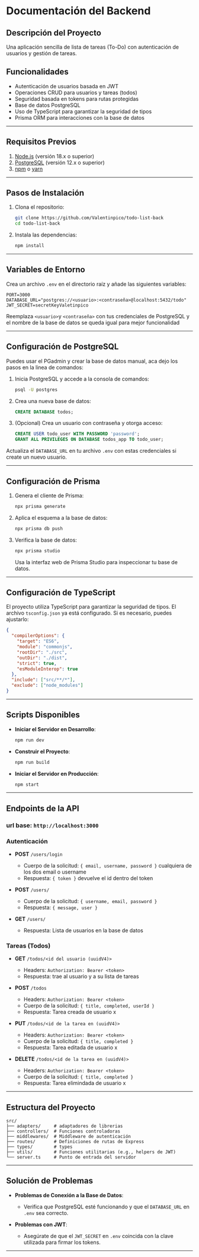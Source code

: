 # Documentación del Backend

## Descripción del Proyecto

Una aplicación sencilla de lista de tareas (To-Do) con autenticación de usuarios y gestión de tareas.

## Funcionalidades

- Autenticación de usuarios basada en JWT
- Operaciones CRUD para usuarios y tareas (todos)
- Seguridad basada en tokens para rutas protegidas
- Base de datos PostgreSQL
- Uso de TypeScript para garantizar la seguridad de tipos
- Prisma ORM para interacciones con la base de datos

---

## Requisitos Previos

1. [Node.js](https://nodejs.org/) (versión 18.x o superior)
2. [PostgreSQL](https://www.postgresql.org/) (versión 12.x o superior)
3. [npm](https://www.npmjs.com/) o [yarn](https://yarnpkg.com/)

---

## Pasos de Instalación

1. Clona el repositorio:

   ```bash
   git clone https://github.com/Valentinpico/todo-list-back
   cd todo-list-back
   ```

2. Instala las dependencias:

   ```bash
   npm install
   ```

---

## Variables de Entorno

Crea un archivo `.env` en el directorio raíz y añade las siguientes variables:

```env
PORT=3000
DATABASE_URL="postgres://<usuario>:<contraseña>@localhost:5432/todo"
JWT_SECRET=secretKeyValetinpico
```

Reemplaza `<usuario>`y `<contraseña>` con tus credenciales de PostgreSQL y el nombre de la base de datos se queda igual para mejor funcionalidad

---

## Configuración de PostgreSQL

Puedes usar el PGadmin y crear la base de datos manual, aca dejo los pasos en la linea de comandos:

1. Inicia PostgreSQL y accede a la consola de comandos:

   ```bash
   psql -U postgres
   ```

2. Crea una nueva base de datos:

   ```sql
   CREATE DATABASE todos;
   ```

3. (Opcional) Crea un usuario con contraseña y otorga acceso:

   ```sql
   CREATE USER todo_user WITH PASSWORD 'password';
   GRANT ALL PRIVILEGES ON DATABASE todos_app TO todo_user;
   ```

Actualiza el `DATABASE_URL` en tu archivo `.env` con estas credenciales si create un nuevo usuario.

---

## Configuración de Prisma

1. Genera el cliente de Prisma:

   ```bash
   npx prisma generate
   ```

2. Aplica el esquema a la base de datos:

   ```bash
   npx prisma db push
   ```

3. Verifica la base de datos:

   ```bash
   npx prisma studio
   ```

   Usa la interfaz web de Prisma Studio para inspeccionar tu base de datos.

---

## Configuración de TypeScript

El proyecto utiliza TypeScript para garantizar la seguridad de tipos. El archivo `tsconfig.json` ya está configurado. Si es necesario, puedes ajustarlo:

```json
{
  "compilerOptions": {
    "target": "ES6",
    "module": "commonjs",
    "rootDir": "./src",
    "outDir": "./dist",
    "strict": true,
    "esModuleInterop": true
  },
  "include": ["src/**/*"],
  "exclude": ["node_modules"]
}
```

---

## Scripts Disponibles

- **Iniciar el Servidor en Desarrollo**:

  ```bash
  npm run dev
  ```

- **Construir el Proyecto**:

  ```bash
  npm run build
  ```

- **Iniciar el Servidor en Producción**:

  ```bash
  npm start
  ```

---

## Endpoints de la API

### url base: `http://localhost:3000`

### Autenticación

- **POST** `/users/login`

  - Cuerpo de la solicitud: `{ email, username, password }` cualquiera de los dos email o username
  - Respuesta: `{ token }` devuelve el id dentro del token

- **POST** `/users/`

  - Cuerpo de la solicitud: `{ username, email, password }`
  - Respuesta: `{ message, user }`

- **GET** `/users/`
  - Respuesta: Lista de usuarios en la base de datos

### Tareas (Todos)

- **GET** `/todos/<id del usuario (uuidV4)>`

  - Headers: `Authorization: Bearer <token>`
  - Respuesta: trae al usuario y a su lista de tareas

- **POST** `/todos`

  - Headers: `Authorization: Bearer <token>`
  - Cuerpo de la solicitud: `{ title, completed, userId }`
  - Respuesta: Tarea creada de usuario x

- **PUT** `/todos/<id de la tarea en (uuidV4)>`

  - Headers: `Authorization: Bearer <token>`
  - Cuerpo de la solicitud: `{ title, completed }`
  - Respuesta: Tarea editada de usuario x

- **DELETE** `/todos/<id de la tarea en (uuidV4)>`

  - Headers: `Authorization: Bearer <token>`
  - Cuerpo de la solicitud: `{ title, completed }`
  - Respuesta: Tarea elimindada de usuario x

---

## Estructura del Proyecto

```plaintext
src/
├── adapters/     # adaptadores de librerias 
├── controllers/  # Funciones controladoras
├── middlewares/  # Middleware de autenticación
├── routes/       # Definiciones de rutas de Express
├── types/        # types 
├── utils/        # Funciones utilitarias (e.g., helpers de JWT)
└── server.ts     # Punto de entrada del servidor
```

---



## Solución de Problemas

- **Problemas de Conexión a la Base de Datos**:

  - Verifica que PostgreSQL esté funcionando y que el `DATABASE_URL` en `.env` sea correcto.

- **Problemas con JWT**:

  - Asegúrate de que el `JWT_SECRET` en `.env` coincida con la clave utilizada para firmar los tokens.

---

